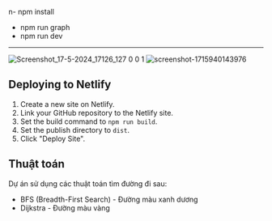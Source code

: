 n- npm install
- npm run graph
- npm run dev

---

![Screenshot_17-5-2024_17126_127 0 0 1](https://github.com/lusbnz/osm-astar/assets/139995173/fd6a5705-4174-40cc-ab1a-3bb5c1d554aa)
![screenshot-1715940143976](https://github.com/lusbnz/osm-astar/assets/139995173/443a9d33-d244-4974-b641-ce04d61b33b1)

## Deploying to Netlify

1. Create a new site on Netlify.
2. Link your GitHub repository to the Netlify site.
3. Set the build command to `npm run build`.
4. Set the publish directory to `dist`.
5. Click "Deploy Site".

## Thuật toán
Dự án sử dụng các thuật toán tìm đường đi sau:
- BFS (Breadth-First Search) - Đường màu xanh dương
- Dijkstra - Đường màu vàng
